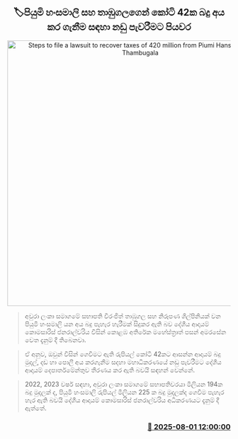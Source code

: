 <p align='center'><b><h2 align='center' title='Steps to file a lawsuit to recover taxes of 420 million from Piumi Hansamali and Thambugala'>🏷පියුමි හංසමාලි සහ තාඹුගලගෙන් කෝටි 42ක බදු අය කර ගැනීම සඳහා නඩු පැවරීමට පියවර</h2></b></p>
<p align='center'><img src='https://helakuru.sgp1.cdn.digitaloceanspaces.com/esana/images/lib/piyumi-hansamai-gg.jpg' width='600' alt='Steps to file a lawsuit to recover taxes of 420 million from Piumi Hansamali and Thambugala'></p>

> අවුරා ලංකා සමාගමේ සභාපති විරංජිත් තාඹුගල සහ නිරූපණ ශිල්පිනියක් වන පියුමි හංසමාලි යන අය බදු පැහැර හැරීමක් සිදුකර ඇති බව දේශීය ආදායම් කොමසාරිස් ජනරාල්වරිය විසින් කොළඹ අතිරේක මහේස්ත්‍රාත් පසන් අමරසේන වෙත දැනුම් දී තිබෙනවා.

> ඒ අනුව, ඔවුන් විසින් ගෙවිමට ඇති රුපියල් කෝටි 42කට ආසන්න ආදායම් බදු මුදල්, දඩ හා පොලී අය කරගැනීම සදහා මහාධිකරණයේ නඩු පැවරීමට දේශීය ආදායම් දෙපාර්තමේන්තුව තීරණය කර ඇති බවයි සඳහන් වෙන්නේ.

> 2022, 2023 වර්ෂ සඳහා, අවුරා ලංකා සමාගමේ සභාපතිවරයා මිලියන 194ක බදු මුදලක් ද, පියුමි හංසමාලි රුපියල් මිලියන 225 ක බදු මුදලක්ද ගෙවීම පැහැර හැර ඇති බවයි දේශීය ආදායම් කොමසාරිස් ජනරාල්වරිය අධිකරණයට දැනුම් දී ඇත්තේ.



<h3 align='right'><a href='https://www.helakuru.lk/esana/p/112353/'>📅 2025-08-01 12:00:00</a></h3>
